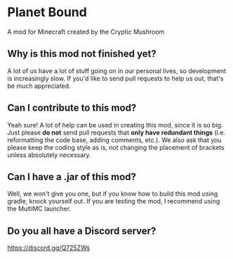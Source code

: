 # Planet Bound
A mod for Minecraft created by the Cryptic Mushroom

## Why is this mod not finished yet?
A lot of us have a lot of stuff going on in our personal lives, so development is increasingly slow. If you'd like to send pull requests to help us out, that's be much appreciated.

## Can I contribute to this mod?
Yeah sure! A lot of help can be used in creating this mod, since it is so big. Just please **do not** send pull requests that **only have redundant things** (i.e. reformatting the code base, adding comments, etc.). We also ask that you please keep the coding style as is, not changing the placement of brackets unless absolutely necessary.

## Can I have a .jar of this mod?
Well, we won't give you one, but if you know how to build this mod using gradle, knock yourself out. If you are testing the mod, I recommend using the MultiMC launcher.

## Do you all have a Discord server?
https://discord.gg/Q725ZWs